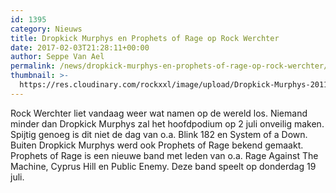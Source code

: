 ```yaml
---
id: 1395
category: Nieuws
title: Dropkick Murphys en Prophets of Rage op Rock Werchter
date: 2017-02-03T21:28:11+00:00
author: Seppe Van Ael
permalink: /news/dropkick-murphys-en-prophets-of-rage-op-rock-werchter/
thumbnail: >-
  https://res.cloudinary.com/rockxxl/image/upload/Dropkick-Murphys-2011-dropkick-murphys-20110766-2560-1603-111.jpg
---
```

Rock Werchter liet vandaag weer wat namen op de wereld los. Niemand minder dan Dropkick Murphys zal het hoofdpodium op 2 juli onveilig maken. Spijtig genoeg is dit niet de dag van o.a. Blink 182 en System of a Down. Buiten Dropkick Murphys werd ook Prophets of Rage bekend gemaakt. Prophets of Rage is een nieuwe band met leden van o.a. Rage Against The Machine, Cyprus Hill en Public Enemy. Deze band speelt op donderdag 19 juli.
